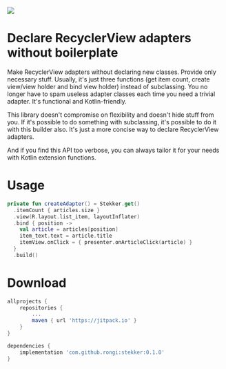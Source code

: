 [![](https://jitpack.io/v/rongi/stekker.svg)](https://jitpack.io/#rongi/stekker)

# Declare RecyclerView adapters without boilerplate

Make RecyclerView adapters without declaring new classes. Provide only necessary stuff. Usually, it's just three functions (get item count, create view/view holder and bind view holder) instead of subclassing. You no longer have to spam useless adapter classes each time you need a trivial adapter. It's functional and Kotlin-friendly.

This library doesn't compromise on flexibility and doesn't hide stuff from you. If it's possible to do something with subclassing, it's possible to do it with this builder also. It's just a more concise way to declare RecyclerView adapters. 

And if you find this API too verbose, you can always tailor it for your needs with Kotlin extension functions.

Usage
=====

```kotlin
private fun createAdapter() = Stekker.get()
  .itemCount { articles.size }
  .view(R.layout.list_item, layoutInflater)
  .bind { position ->
    val article = articles[position]
    item_text.text = article.title
    itemView.onClick = { presenter.onArticleClick(article) }
  }
  .build()
```

Download
========

```groovy
allprojects {
    repositories {
        ...
        maven { url 'https://jitpack.io' }
    }
}
```

```groovy
dependencies {
    implementation 'com.github.rongi:stekker:0.1.0'
}
```

